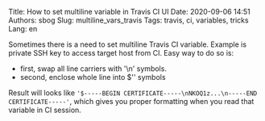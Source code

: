 Title: How to set multiline variable in Travis CI UI
Date: 2020-09-06 14:51
Authors: sbog
Slug: multiline_vars_travis
Tags: travis, ci, variables, tricks
Lang: en

Sometimes there is a need to set multiline Travis CI variable. Example is
private SSH key to access target host from CI. Easy way to do so is:

* first, swap all line carriers with '\n' symbols.
* second, enclose whole line into $'<data here>' symbols

Result will looks like `'$-----BEGIN CERTIFICATE-----\nNKOQ1z...\n-----END CERTIFICATE-----'`,
which gives you proper formatting when you read that variable in CI session.
